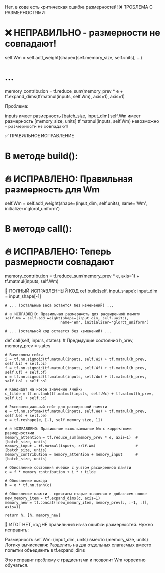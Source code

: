 Нет, в коде есть критическая ошибка размерностей!
❌ ПРОБЛЕМА С РАЗМЕРНОСТЯМИ
# ❌ НЕПРАВИЛЬНО - размерности не совпадают!
self.Wm = self.add_weight(shape=(self.memory_size, self.units), ...)
# ...
memory_contribution = tf.reduce_sum(memory_prev * e + tf.expand_dims(tf.matmul(inputs, self.Wm), axis=1), axis=1)

Проблема:

inputs имеет размерность [batch_size, input_dim]
self.Wm имеет размерность [memory_size, units]
tf.matmul(inputs, self.Wm) невозможно - размерности не совпадают!

✅ ПРАВИЛЬНОЕ ИСПРАВЛЕНИЕ
# В методе build():
# 🔥 ИСПРАВЛЕНО: Правильная размерность для Wm
self.Wm = self.add_weight(shape=(input_dim, self.units),
                         name='Wm', initializer='glorot_uniform')

# В методе call():
# 🔥 ИСПРАВЛЕНО: Теперь размерности совпадают
memory_contribution = tf.reduce_sum(memory_prev * e, axis=1) + tf.matmul(inputs, self.Wm)

📝 ПОЛНЫЙ ИСПРАВЛЕННЫЙ КОД
def build(self, input_shape):
    input_dim = input_shape[-1]
    
    # ... (остальные веса остаются без изменений) ...
    
    # 🔥 ИСПРАВЛЕНО: Правильная размерность для расширенной памяти
    self.Wm = self.add_weight(shape=(input_dim, self.units),
                             name='Wm', initializer='glorot_uniform')
    
    # ... (остальной код остается без изменений) ...

def call(self, inputs, states):
    # Предыдущие состояния
    h_prev, memory_prev = states
    
    # Вычисляем гейты
    i = tf.nn.sigmoid(tf.matmul(inputs, self.Wi) + tf.matmul(h_prev, self.Ui) + self.bi)
    f = tf.nn.sigmoid(tf.matmul(inputs, self.Wf) + tf.matmul(h_prev, self.Uf) + self.bf)
    o = tf.nn.sigmoid(tf.matmul(inputs, self.Wo) + tf.matmul(h_prev, self.Uo) + self.bo)
    
    # Кандидат на новое значение ячейки
    c_tilde = tf.nn.tanh(tf.matmul(inputs, self.Wc) + tf.matmul(h_prev, self.Uc) + self.bc)
    
    # Экспоненциальный гейт для расширенной памяти
    e = tf.nn.softmax(tf.matmul(inputs, self.We) + tf.matmul(h_prev, self.Ue) + self.be)
    e = tf.reshape(e, [-1, self.memory_size, 1])
    
    # 🔥 ИСПРАВЛЕНО: Правильное использование Wm с корректными размерностями
    memory_attention = tf.reduce_sum(memory_prev * e, axis=1)  # [batch_size, units]
    memory_input = tf.matmul(inputs, self.Wm)                  # [batch_size, units]
    memory_contribution = memory_attention + memory_input      # [batch_size, units]
    
    # Обновление состояния ячейки с учетом расширенной памяти
    c = f * memory_contribution + i * c_tilde
    
    # Обновление выхода
    h = o * tf.nn.tanh(c)
    
    # Обновление памяти - сдвигаем старые значения и добавляем новое
    new_memory_item = tf.expand_dims(c, axis=1)
    memory_new = tf.concat([new_memory_item, memory_prev[:, :-1, :]], axis=1)
    
    return h, [h, memory_new]

🎯 ИТОГ
НЕТ, код НЕ правильный из-за ошибки размерностей. Нужно исправить:

Размерность self.Wm: (input_dim, units) вместо (memory_size, units)
Логику вычисления: Разделить на два отдельных слагаемых вместо попытки объединить в tf.expand_dims

Это исправит проблему с градиентами и позволит Wm корректно обучаться.